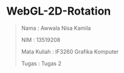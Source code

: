 # WebGL-2D-Rotation
> Nama        : Awwala Nisa Kamila
>
> NIM         : 13519208
>
> Mata Kuliah : IF3260 Grafika Komputer
>
> Tugas       : Tugas 2
>